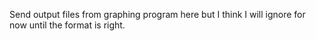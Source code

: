 Send output files from graphing program here but I think I will ignore for now until the format is right.
